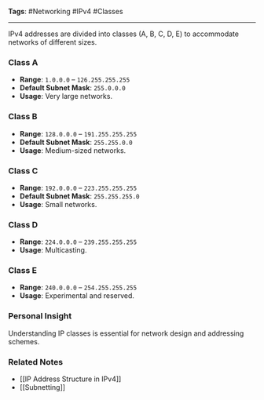 **Tags**: #Networking #IPv4 #Classes

---

IPv4 addresses are divided into classes (A, B, C, D, E) to accommodate networks of different sizes.

### Class A

- **Range**: `1.0.0.0` – `126.255.255.255`
- **Default Subnet Mask**: `255.0.0.0`
- **Usage**: Very large networks.

### Class B

- **Range**: `128.0.0.0` – `191.255.255.255`
- **Default Subnet Mask**: `255.255.0.0`
- **Usage**: Medium-sized networks.

### Class C

- **Range**: `192.0.0.0` – `223.255.255.255`
- **Default Subnet Mask**: `255.255.255.0`
- **Usage**: Small networks.

### Class D

- **Range**: `224.0.0.0` – `239.255.255.255`
- **Usage**: Multicasting.

### Class E

- **Range**: `240.0.0.0` – `254.255.255.255`
- **Usage**: Experimental and reserved.

### Personal Insight

Understanding IP classes is essential for network design and addressing schemes.

### Related Notes

- [[IP Address Structure in IPv4]]
- [[Subnetting]]
